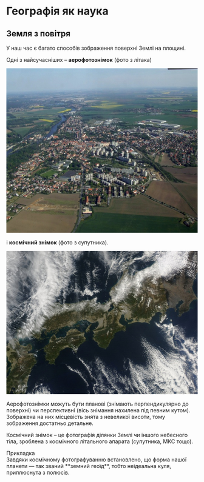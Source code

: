 Географія як наука
==================

Земля з повітря
---------------

У наш час є багато способів зображення поверхні Землі на площині. 

Одні з найсучасніших – **аерофотознімок** (фото з літака)

<div align="center">
<img src="pic1.png">
</div>

і **космічний знімок** (фото з супутника).

<div align="center">
<img src="pic2.png">
</div>


Аерофотознімки можуть бути планові (знімають перпендикулярно до поверхні) чи перспективні (вісь знімання нахилена під певним кутом).
Зображена на них місцевість знята з невеликої висоти, тому зображення
достатньо детальне. 

Космічний знімок – це фотографія ділянки Землі чи
іншого небесного тіла, зроблена з космічного літального апарата
(супутника, МКС тощо). 

<div class="ebio-wrap">
<span class="ebio">Прикладка</span>
<div class="ebio-text">
Завдяки космічному фотографуванню встановлено, що
форма нашої планети — так званий **земний геоїд**, тобто неідеальна куля, приплюснута з полюсів.
</div>
</div>